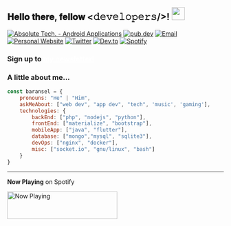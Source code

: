 <h2> 𝐇𝐞𝐥𝐥𝐨 𝐭𝐡𝐞𝐫𝐞, 𝐟𝐞𝐥𝐥𝐨𝐰 <𝚍𝚎𝚟𝚎𝚕𝚘𝚙𝚎𝚛𝚜/>! <img src="https://i.imgur.com/lsizgGl.gif" width="30px"></h2>

<a href="https://play.google.com/store/apps/developer?id=Absolute+Tech." target="_blank"><img src="https://img.shields.io/badge/Absolute%20Tech.-orange.svg?&style=flat-square&logo=googleplay&logoColor=white" alt="Absolute Tech. - Android Applications"></a>
<a href="https://pub.dev/publishers/baransel.dev/packages" target="_blank"><img src="https://img.shields.io/badge/pub.dev-0077B5.svg?&style=flat-square&logo=dart&logoColor=white" alt="pub.dev"></a>
<a href="mailto:root@baransel.dev"><img src="https://img.shields.io/badge/root@baransel.dev-0077B5.svg?&style=flat-square&logo=mail.ru&logoColor=white" alt="Email"></a>
<a href="https://baransel.dev" target="_blank"><img src="https://img.shields.io/badge/baransel.dev-E4405F.svg?&style=flat-square&logo=babel&logoColor=white" alt="Personal Website"></a>
<a href="https://twitter.com/bxransel" target="_blank"><img src="https://img.shields.io/badge/bxransel-2880C5.svg?&style=flat-square&logo=twitter&logoColor=white" alt="Twitter"></a>
<a href="https://dev.to/baransel" target="_blank"><img src="https://img.shields.io/badge/baransel-0A0A0A.svg?&style=flat-square&logo=dev.to&logoColor=white" alt="Dev.to"></a>
<a href="https://open.spotify.com/user/31zx7me4iuez6n35zn6rosi23ihu" target="_blank"><img src="https://img.shields.io/badge/Spotify-%231ED760.svg?&style=flat-square&logo=spotify&logoColor=white" alt="Spotify"></a>

### Sign up to <a href="https://baransel.dev/newsletter/" style="font-weight:700;color: white; text-decoration: underline">my newsletter!</a>

### A little about me...  
```js
const baransel = {
    pronouns: "He" | "Him",
    askMeAbout: ["web dev", "app dev", "tech", 'music', 'gaming'],
    technologies: {
        backEnd: ["php", "nodejs", "python"],
        frontEnd: ["materialize", "bootstrap"],
        mobileApp: ["java", "flutter"],
        database: ["mongo","mysql", "sqlite3"],
        devOps: ["nginx", "docker"],
        misc: ["socket.io", "gnu/linux", "bash"]
    }
}
```

---	

**Now Playing** on Spotify	

<a href="https://kaex-now-playing.vercel.app/now-playing?open">	
    <img src="https://kaex-now-playing.vercel.app/now-playing" width="256" height="64" alt="Now Playing">	
</a>
